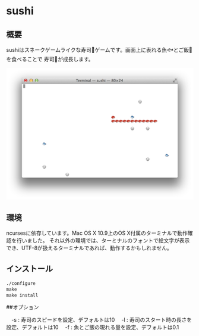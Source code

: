 
sushi
=====

## 概要

sushiはスネークゲームライクな寿司🍣ゲームです。画面上に表れる魚🐟とご飯🍚を食べることで
寿司🍣が成長します。

![ScreenShot](https://raw.githubusercontent.com/aasoukai128/sushi/master/screenshot.jpg)

## 環境

ncursesに依存しています。Mac OS X 10.9上のOS X付属のターミナルで動作確認を行いました。
それ以外の環境では、ターミナルのフォントで絵文字が表示でき、UTF-8が扱えるターミナルであれば、動作するかもしれません。

## インストール

    ./configure
    make
    make install

##オプション

　-s : 寿司のスピードを設定、デフォルトは10
　-l  : 寿司のスタート時の長さを設定、デフォルトは10
　-f  : 魚とご飯の現れる量を設定、デフォルトは0.1

